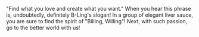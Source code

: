"Find what you love and create what you want." 
When you hear this phrase is, undoubtedly, 
definitely B-Ling's slogan! 
In a group of elegant liver sauce, 
you are sure to find the spirit of "Billing, Willing"! 
Next, with such passion,
go to the better world with us!
